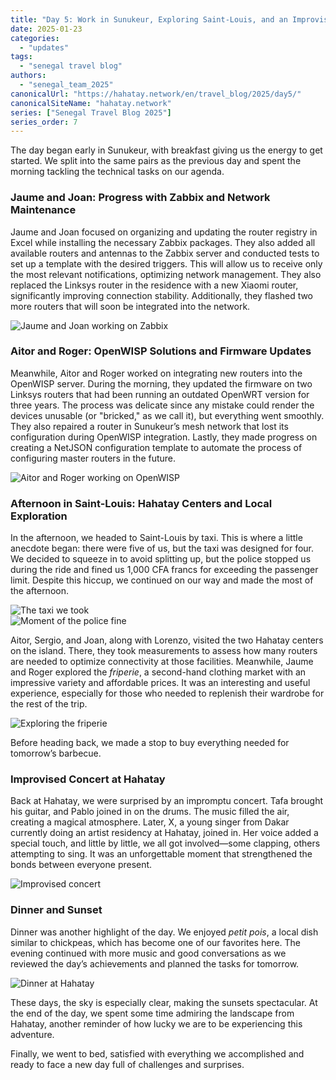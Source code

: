 ```yaml
---
title: "Day 5: Work in Sunukeur, Exploring Saint-Louis, and an Improvised Concert"  
date: 2025-01-23  
categories:  
  - "updates"  
tags:  
  - "senegal travel blog"  
authors:  
  - "senegal_team_2025"
canonicalUrl: "https://hahatay.network/en/travel_blog/2025/day5/"
canonicalSiteName: "hahatay.network"
series: ["Senegal Travel Blog 2025"]
series_order: 7
---
```


The day began early in Sunukeur, with breakfast giving us the energy to get started. We split into the same pairs as the previous day and spent the morning tackling the technical tasks on our agenda.  

### Jaume and Joan: Progress with Zabbix and Network Maintenance  

Jaume and Joan focused on organizing and updating the router registry in Excel while installing the necessary Zabbix packages. They also added all available routers and antennas to the Zabbix server and conducted tests to set up a template with the desired triggers. This will allow us to receive only the most relevant notifications, optimizing network management. They also replaced the Linksys router in the residence with a new Xiaomi router, significantly improving connection stability. Additionally, they flashed two more routers that will soon be integrated into the network.  

![Jaume and Joan working on Zabbix](images/foto_team_zabbix.jpg "Jaume and Joan working on Zabbix configuration")

### Aitor and Roger: OpenWISP Solutions and Firmware Updates  

Meanwhile, Aitor and Roger worked on integrating new routers into the OpenWISP server. During the morning, they updated the firmware on two Linksys routers that had been running an outdated OpenWRT version for three years. The process was delicate since any mistake could render the devices unusable (or "bricked," as we call it), but everything went smoothly. They also repaired a router in Sunukeur’s mesh network that lost its configuration during OpenWISP integration. Lastly, they made progress on creating a NetJSON configuration template to automate the process of configuring master routers in the future.  

![Aitor and Roger working on OpenWISP](images/foto_team_openwisp.jpg "Aitor and Roger optimizing OpenWISP")

### Afternoon in Saint-Louis: Hahatay Centers and Local Exploration  

In the afternoon, we headed to Saint-Louis by taxi. This is where a little anecdote began: there were five of us, but the taxi was designed for four. We decided to squeeze in to avoid splitting up, but the police stopped us during the ride and fined us 1,000 CFA francs for exceeding the passenger limit. Despite this hiccup, we continued on our way and made the most of the afternoon.  

![The taxi we took](images/foto_taxi1.jpg "The taxi before heading to Saint-Louis")  
![Moment of the police fine](images/foto_taxi2.jpg "The police fined us for having five people in a four-person taxi")  

Aitor, Sergio, and Joan, along with Lorenzo, visited the two Hahatay centers on the island. There, they took measurements to assess how many routers are needed to optimize connectivity at those facilities. Meanwhile, Jaume and Roger explored the *friperie*, a second-hand clothing market with an impressive variety and affordable prices. It was an interesting and useful experience, especially for those who needed to replenish their wardrobe for the rest of the trip.  

![Exploring the friperie](images/foto_friperie.jpg "Jaume and Roger shopping for clothes at the friperie")  

Before heading back, we made a stop to buy everything needed for tomorrow’s barbecue.  

### Improvised Concert at Hahatay  

Back at Hahatay, we were surprised by an impromptu concert. Tafa brought his guitar, and Pablo joined in on the drums. The music filled the air, creating a magical atmosphere. Later, X, a young singer from Dakar currently doing an artist residency at Hahatay, joined in. Her voice added a special touch, and little by little, we all got involved—some clapping, others attempting to sing. It was an unforgettable moment that strengthened the bonds between everyone present.  

![Improvised concert](images/foto_conciertillo.jpg "Improvised concert at Hahatay with Tafa and X")  

### Dinner and Sunset  

Dinner was another highlight of the day. We enjoyed *petit pois*, a local dish similar to chickpeas, which has become one of our favorites here. The evening continued with more music and good conversations as we reviewed the day’s achievements and planned the tasks for tomorrow.  

![Dinner at Hahatay](images/foto_sopar_2.jpg "Dinner at Hahatay with the team")  

These days, the sky is especially clear, making the sunsets spectacular. At the end of the day, we spent some time admiring the landscape from Hahatay, another reminder of how lucky we are to be experiencing this adventure.  

Finally, we went to bed, satisfied with everything we accomplished and ready to face a new day full of challenges and surprises.  